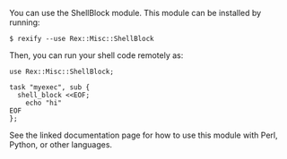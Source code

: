 You can use the ShellBlock module. This module can be installed by running:

    $ rexify --use Rex::Misc::ShellBlock

Then, you can run your shell code remotely as:

    use Rex::Misc::ShellBlock;

    task "myexec", sub {
      shell_block <<EOF;
        echo "hi"
    EOF
    };

See the linked documentation page for how to use this module with Perl, Python, or other languages.
